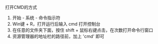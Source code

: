 打开CMD的方式

1. 开始 - 系统 - 命令指示符
2. Win键 + R，打开运行后输入 cmd 打开控制台 
3. 在任意的文件夹下面，按住 shift + 鼠标右键点击，在次数打开命令行窗口
4. 资源管理器的地址栏的路径前，加上 'cmd' 即可
